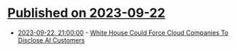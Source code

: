 # [Published on 2023-09-22](index.md)

* [2023-09-22, 21:00:00](https://yro.slashdot.org/story/23/09/22/2014249/white-house-could-force-cloud-companies-to-disclose-ai-customers?utm_source=rss1.0mainlinkanon&utm_medium=feed) - [White House Could Force Cloud Companies To Disclose AI Customers](https://yro.slashdot.org/story/23/09/22/2014249/white-house-could-force-cloud-companies-to-disclose-ai-customers?utm_source=rss1.0mainlinkanon&utm_medium=feed)
